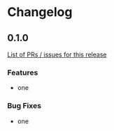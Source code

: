 # Changelog

## 0.1.0

[List of PRs / issues for this release](https://github.com/iangkent/pytest-containers/milestone=53?closed=1)

### Features

* one

### Bug Fixes

* one